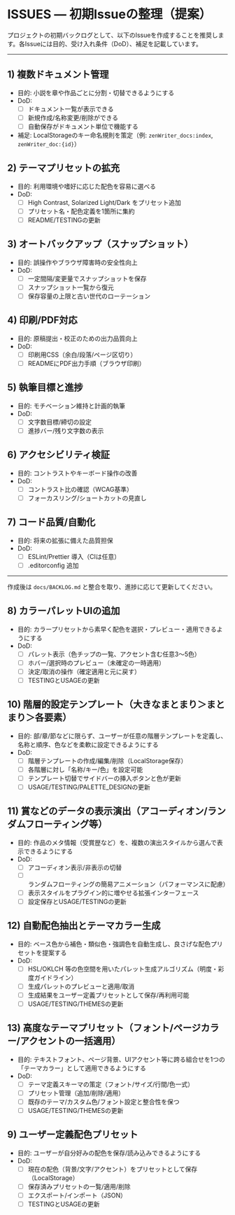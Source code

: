# ISSUES — 初期Issueの整理（提案）

プロジェクトの初期バックログとして、以下のIssueを作成することを推奨します。各Issueには目的、受け入れ条件（DoD）、補足を記載しています。

---

## 1) 複数ドキュメント管理

- 目的: 小説を章や作品ごとに分割・切替できるようにする
- DoD:
  - [ ] ドキュメント一覧が表示できる
  - [ ] 新規作成/名称変更/削除ができる
  - [ ] 自動保存がドキュメント単位で機能する
- 補足: LocalStorageのキー命名規則を策定（例: `zenWriter_docs:index`, `zenWriter_doc:{id}`）

## 2) テーマプリセットの拡充

- 目的: 利用環境や嗜好に応じた配色を容易に選べる
- DoD:
  - [ ] High Contrast, Solarized Light/Dark をプリセット追加
  - [ ] プリセット名・配色定義を1箇所に集約
  - [ ] README/TESTINGの更新

## 3) オートバックアップ（スナップショット）

- 目的: 誤操作やブラウザ障害時の安全性向上
- DoD:
  - [ ] 一定間隔/変更量でスナップショットを保存
  - [ ] スナップショット一覧から復元
  - [ ] 保存容量の上限と古い世代のローテーション

## 4) 印刷/PDF対応

- 目的: 原稿提出・校正のための出力品質向上
- DoD:
  - [ ] 印刷用CSS（余白/段落/ページ区切り）
  - [ ] READMEにPDF出力手順（ブラウザ印刷）

## 5) 執筆目標と進捗

- 目的: モチベーション維持と計画的執筆
- DoD:
  - [ ] 文字数目標/締切の設定
  - [ ] 進捗バー/残り文字数の表示

## 6) アクセシビリティ検証

- 目的: コントラストやキーボード操作の改善
- DoD:
  - [ ] コントラスト比の確認（WCAG基準）
  - [ ] フォーカスリング/ショートカットの見直し

## 7) コード品質/自動化

- 目的: 将来の拡張に備えた品質担保
- DoD:
  - [ ] ESLint/Prettier 導入（CIは任意）
  - [ ] .editorconfig 追加

---

作成後は `docs/BACKLOG.md` と整合を取り、進捗に応じて更新してください。

## 8) カラーパレットUIの追加

- 目的: カラープリセットから素早く配色を選択・プレビュー・適用できるようにする
- DoD:
  - [ ] パレット表示（色チップの一覧、アクセント含む任意3〜5色）
  - [ ] ホバー/選択時のプレビュー（未確定の一時適用）
  - [ ] 決定/取消の操作（確定適用と元に戻す）
  - [ ] TESTINGとUSAGEの更新

## 10) 階層的設定テンプレート（大きなまとまり＞まとまり＞各要素）

- 目的: 部/章/節などに限らず、ユーザーが任意の階層テンプレートを定義し、名称と順序、色などを柔軟に設定できるようにする
- DoD:
  - [ ] 階層テンプレートの作成/編集/削除（LocalStorage保存）
  - [ ] 各階層に対し「名称/キー/色」を設定可能
  - [ ] テンプレート切替でサイドバーの挿入ボタンと色が更新
  - [ ] USAGE/TESTING/PALETTE_DESIGNの更新

## 11) 賞などのデータの表示演出（アコーディオン/ランダムフローティング等）

- 目的: 作品のメタ情報（受賞歴など）を、複数の演出スタイルから選んで表示できるようにする
- DoD:
  - [ ] アコーディオン表示/非表示の切替
  - [ ] ランダムフローティングの簡易アニメーション（パフォーマンスに配慮）
  - [ ] 表示スタイルをプラグイン的に増やせる拡張インターフェース
  - [ ] 設定保存とUSAGE/TESTINGの更新

## 12) 自動配色抽出とテーマカラー生成

- 目的: ベース色から補色・類似色・強調色を自動生成し、良さげな配色プリセットを提案する
- DoD:
  - [ ] HSL/OKLCH 等の色空間を用いたパレット生成アルゴリズム（明度・彩度ガイドライン）
  - [ ] 生成パレットのプレビューと適用/取消
  - [ ] 生成結果をユーザー定義プリセットとして保存/再利用可能
  - [ ] USAGE/TESTING/THEMESの更新

## 13) 高度なテーマプリセット（フォント/ページカラー/アクセントの一括適用）

- 目的: テキストフォント、ページ背景、UIアクセント等に跨る組合せを1つの「テーマカラー」として適用できるようにする
- DoD:
  - [ ] テーマ定義スキーマの策定（フォント/サイズ/行間/色一式）
  - [ ] プリセット管理（追加/削除/適用）
  - [ ] 既存のテーマ/カスタム色/フォント設定と整合性を保つ
  - [ ] USAGE/TESTING/THEMESの更新

## 9) ユーザー定義配色プリセット

- 目的: ユーザーが自分好みの配色を保存/読み込みできるようにする
- DoD:
  - [ ] 現在の配色（背景/文字/アクセント）をプリセットとして保存（LocalStorage）
  - [ ] 保存済みプリセットの一覧/適用/削除
  - [ ] エクスポート/インポート（JSON）
  - [ ] TESTINGとUSAGEの更新
